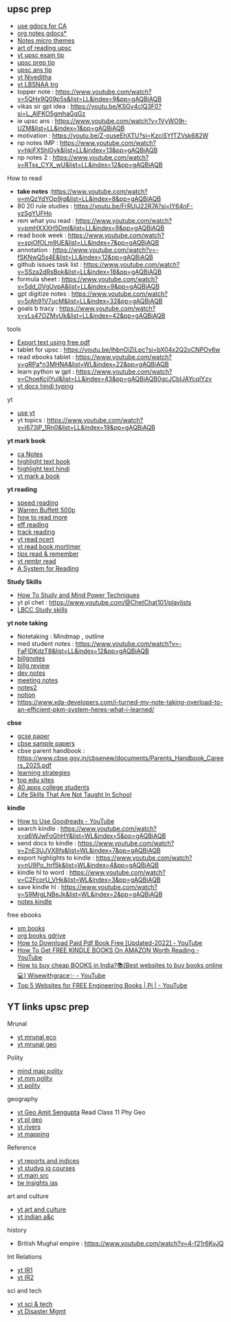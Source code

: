 ## upsc prep
* [use gdocs for CA](https://www.youtube.com/watch?v=QZUoyk9AMcM&list=PLmMyXRtEtJEb5Av4MVfnJsdJ7gEJ5QCZV&index=1&pp=gAQBiAQB0gcJCYQJAYcqIYzv)
* [org notes gdocs*](https://www.youtube.com/watch?v=gKLY4c1hZv4&list=PLmMyXRtEtJEb0qXMQIZEvGmTDqDLuxkCA&index=28&pp=gAQBiAQB)
* [Notes micro themes](https://youtu.be/ffyruloCiqk?si=k_zRsazW45Syw3mO)
* [art of reading upsc](https://youtu.be/aammPSrYIZM?si=rK4yyi_ctOPEElKU)
* [yt upsc exam tip](https://www.youtube.com/watch?v=IZAQaEZXUho)
* [upsc prep tip](https://www.youtube.com/clip/UgkxfHnEjZYblfevnKVZzBfResZQyZ9mlYii)
* [upsc ans tip](https://www.youtube.com/clip/Ugkx4aL2vYmwiGHJElZexPt6V6ZyEKB9IujY)
* [yt Niveditha](https://www.youtube.com/@nivedithashetty_upsc/videos)
* [yt LBSNAA trg](https://youtu.be/3SiRw-rEGIE?si=I7m2HxZTyVEysyN4)
* topper note : https://www.youtube.com/watch?v=5QHx9Q09p5s&list=LL&index=9&pp=gAQBiAQB
* vikas sir gpt idea : https://youtu.be/KSGv4cIQ3F0?si=L_AIFKO5gmhaGqGz
* ie upsc ans : https://www.youtube.com/watch?v=1VyWO9r-UZM&list=LL&index=1&pp=gAQBiAQB
* motivation : https://youtu.be/Z-ouseEhXTU?si=KzcjSYfTZVsk682W
* np notes IMP : https://www.youtube.com/watch?v=hkjFX5hlGyk&list=LL&index=13&pp=gAQBiAQB
* np notes 2 : https://www.youtube.com/watch?v=RTss_CYX_wU&list=LL&index=12&pp=gAQBiAQB



How to read
* **take notes** :https://www.youtube.com/watch?v=mQzYdYOp9jg&list=LL&index=8&pp=gAQBiAQB
* 80 20 rule studies : https://youtu.be/FrRUiJ22R7A?si=IY64nF-yzSgYUFHo
* rem what you read : https://www.youtube.com/watch?v=pmHXXXH5DmI&list=LL&index=9&pp=gAQBiAQB
* read book week : https://www.youtube.com/watch?v=spjOfOLm9UE&list=LL&index=7&pp=gAQBiAQB
* annotation : https://www.youtube.com/watch?v=-fSKNwQ5s4E&list=LL&index=12&pp=gAQBiAQB
* github issues task list : https://www.youtube.com/watch?v=SSza2dRsBok&list=LL&index=18&pp=gAQBiAQB
* formula sheet : https://www.youtube.com/watch?v=5dd_0VgUvpA&list=LL&index=9&pp=gAQBiAQB
* gpt digitize notes : https://www.youtube.com/watch?v=5rAh91V7ucM&list=LL&index=32&pp=gAQBiAQB
* goals b tracy : https://www.youtube.com/watch?v=yLs47OZMvUk&list=LL&index=42&pp=gAQBiAQB

tools
* [Export text using free pdf](https://www.youtube.com/watch?v=r46uaho58DM&list=PLmMyXRtEtJEaqQeA_068ga5GVikqkGAR9&index=22)
* tablet for upsc : https://youtu.be/lhbnOiZiLpc?si=bX04x2Q2oCNPOy6w
* read ebooks tablet : https://www.youtube.com/watch?v=gRPa*n3MHNA&list=WL&index=22&pp=gAQBiAQB
* learn python w gpt : https://www.youtube.com/watch?v=ChoeKcjlYuI&list=LL&index=43&pp=gAQBiAQB0gcJCbIJAYcqIYzv
* [yt docs hindi typing](https://www.youtube.com/watch?v=lWr9FlZwwWQ&list=WL&index=17)

yt
* [use yt](https://www.youtube.com/watch?v=tY28a5dmFL4&list=PLmMyXRtEtJEb0qXMQIZEvGmTDqDLuxkCA&index=20&pp=gAQBiAQB)
* yt topics : https://www.youtube.com/watch?v=I673lP_1Rn0&list=LL&index=19&pp=gAQBiAQB

**yt mark book**
* [ca Notes](https://www.youtube.com/clip/UgkxjwqDLVckvfjw3bjzCVFAtiE4DgAOh2uD)
* [highlight text book](https://www.youtube.com/watch?v=LsiJ-CNmEJE&pp=ygUTaGlnaGxpZ2h0IHRleHQgYm9vaw%3D%3D)
* [highlight text hindi](https://www.youtube.com/watch?v=A-wpSMcKZ-o&pp=ygUZaGlnaGxpZ2h0IHRleHQgYm9vayBoaW5kaQ%3D%3D)
* [yt mark a book](https://www.youtube.com/watch?v=9ect7YFveEs)

**yt reading**
* [speed reading](http://www.drurywriting.com/keith/SPEED.htm)
* [Warren Buffett 500p](https://www.cnbc.com/2018/03/27/warren-buffetts-key-tip-for-success-read-500-pages-a-day.html)
* [how to read more](https://www.samuelthomasdavies.com/how-to-read-more/)
* [eff reading](https://jamesclear.com/reading-comprehension-strategies)
* [track reading](https://bookriot.com/track-reading-ultimate-reading-spreadsheet/)
* [yt read ncert](https://www.youtube.com/watch?v=vRQdwf3mzBE&list=PLmMyXRtEtJEa6xb8Aoox6hsqQEbD8udUy&index=4&pp=gAQBiAQB)
* [yt read book mortimer](https://www.youtube.com/playlist?list=PLzPY0u8zL8HdMsiKDs8ABWSycYc_hGhUv)
* [tips read & remember](https://www.youtube.com/watch?v=7axLldOp6n8&list=PLmMyXRtEtJEa6xb8Aoox6hsqQEbD8udUy&index=6&pp=gAQBiAQB)
* [yt rembr read](https://youtube.com/shorts/pmHXXXH5DmI?si=FXQkobBD_rQaPVew)
* [A System for Reading](https://www.youtube.com/watch?v=-T57bBtEymo)

**Study Skills**
* [How To Study and Mind Power Techniques](https://youtu.be/IR9Vp_TGsH4?si=jNc-Fhtmb_iALOhF)
* yt pl chet : https://www.youtube.com/@ChetChat101/playlists
* [LBCC Study skills](https://www.youtube.com/watch?v=QLjip0wygAI)

**yt note taking**
* Notetaking : Mindmap , outline 
* med student notes : https://www.youtube.com/watch?v=-FaFlDKdzT8&list=LL&index=12&pp=gAQBiAQB
* [billgnotes](https://decidingbetter.com/?p=611)
* [billg review](https://grokable.com/2003/04/post-billg-review/)
* [dev notes](https://dev.to/logan/how-i-take-notes-ag1)
* [meeting notes](https://www.scrumgenius.com/blog/how-to-take-meeting-notes)
* [notes2](https://www.theopennotebook.com/2011/12/06/taking-good-notes/)
* [notion](https://nira.com/how-to-use-notion/)
* https://www.xda-developers.com/i-turned-my-note-taking-overload-to-an-efficient-pkm-system-heres-what-i-learned/


**cbse**
* [gcse paper](https://www.youtube.com/watch?v=PJqsL_uaSko&list=WL&index=4&pp=gAQBiAQB)
* [cbse sample papers](https://www.jagranjosh.com/articles/amp/cbse-class-10-sample-papers-and-marking-scheme-for-board-exam-2024-pdf-1680333171-1)
* cbse parent handbook : https://www.cbse.gov.in/cbsenew/documents/Parents_Handbook_Careers_2025.pdf
* [learning strategies](https://lsc.cornell.edu/notes.html)
* [top edu sites](https://www.upwork.com/resources/top-sites-for-online-education-and-learning)
* [40 apps college students](https://collegeinfogeek.com/best-apps-for-college-students/)
* [⁠Life Skills That Are Not Taught In School](https://www.cheggindia.com/web-stories/life-skills-that-are-not-taught-in-school/)


**kindle**
* [How to Use Goodreads - YouTube](https://www.youtube.com/watch?v=1VdfaKBZ_Dw&list=PLmMyXRtEtJEbp_c9Q3K7rT_9Z_76niO6X&index=2)
* search kindle : https://www.youtube.com/watch?v=q6WJwFoGhHY&list=WL&index=5&pp=gAQBiAQB
* send docs to kindle : https://www.youtube.com/watch?v=ZnE3UJVX8fs&list=WL&index=7&pp=gAQBiAQB
* export highlights to kindle : https://www.youtube.com/watch?v=nU9Po_hrf5k&list=WL&index=4&pp=gAQBiAQB
* kindle hl to word : https://www.youtube.com/watch?v=C2FcorU_VHk&list=WL&index=3&pp=gAQBiAQB
* save kindle hl : https://www.youtube.com/watch?v=S9MrgLNBeJk&list=WL&index=2&pp=gAQBiAQB
* [notes kindle](https://www.youtube.com/watch?v=XzsFvetijH4&list=WL&index=15)


free ebooks
* [sm books](https://www.youtube.com/watch?v=AAI6*zq25EE&list=PLmMyXRtEtJEb0qXMQIZEvGmTDqDLuxkCA&index=29&pp=gAQBiAQB)
* [org books gdrive](https://www.youtube.com/watch?v=sBO8jxf4GPM)
* [How to Download Paid Pdf Book Free [Updated-2022] - YouTube](https://www.youtube.com/watch?v=5wub9DARdqI&list=PLmMyXRtEtJEbp_c9Q3K7rT_9Z_76niO6X&index=9)
* [How To Get FREE KINDLE BOOKS On AMAZON Worth Reading - YouTube](https://www.youtube.com/watch?v=IAYxk9n7aIA&list=PLmMyXRtEtJEbp_c9Q3K7rT_9Z_76niO6X&index=12)
* [How to buy cheap BOOKS in India?📚[Best websites to buy books online💻] Wisewithgrace✨ - YouTube](https://www.youtube.com/watch?v=XcoTM9WKltg&list=PLmMyXRtEtJEbp_c9Q3K7rT_9Z_76niO6X&index=17)
* [Top 5 Websites for FREE Engineering Books | Pi | - YouTube](https://www.youtube.com/watch?v=B9hzzfmqhPo&list=PLmMyXRtEtJEbp_c9Q3K7rT_9Z_76niO6X&index=16)


## YT links upsc prep
Mrunal
* [yt mrunal eco](https://www.youtube.com/@TheMrunalPatel/playlists)
* [yt mrunal geo](https://www.youtube.com/watch?v=SMPO60DOTKQ&list=PLmMyXRtEtJEa6xb8Aoox6hsqQEbD8udUy&index=3&pp=gAQBiAQB)

Polity
* [mind map polity](https://www.youtube.com/clip/UgkxgVnuzqgszPMJaUsuClhRyTFJwWHuTC8A)
* [yt mm polity](https://youtu.be/XPsg5HJBjNU?si=QlFVnGczRGc1mO2x)
* [yt polity](https://www.youtube.com/playlist?list=PLyJOCsfjaYTx5KtDcTR3fODRdxrnLaqIC)

geography
* [yt Geo Amit Sengupta](https://www.youtube.com/@amitsengupta01/playlists) Read Class 11 Phy Geo
* [yt pl geo](https://www.youtube.com/clip/UgkxFjAVtgVMKepIWUYEMZgeKJjRElYCHSHB)
* [yt rivers](https://www.youtube.com/watch?v=B-M6-sjXBCw&list=PLmMyXRtEtJEa6xb8Aoox6hsqQEbD8udUy)
* [yt mapping](https://www.youtube.com/watch?v=buUtYhRrG-M)

Reference
* [yt reports and indices](https://youtu.be/RHcf2tDe1As?si=oZKC5HU91nL9f46i)
* [yt studyq iq courses](https://www.youtube.com/@studyiqofficial/courses)
* [yt main src](https://youtu.be/tkuvdHodmEA?si=euwL9LGumL0p5VaB)
* [tw insights ias](https://twitter.com/Insights_ias?t=CvtraKnDg7U3Xu4upDNvcw&s=08)

art and culture
* [yt art and culture](https://www.youtube.com/watch?v=VxG4MgN7P7k&list=WL&index=5&pp=gAQBiAQB)
* [yt indian a&c](https://www.youtube.com/playlist?list=PLpuxPG4TUOR70G1tUjk4ibxuP4js8BQlj)

history
* British Mughal empire : https://www.youtube.com/watch?v=4-f21r6KvJQ

Int Relations
* [yt IR1](https://www.youtube.com/watch?v=buUtYhRrG-M&list=WL&index=4&pp=gAQBiAQB)
* [yt IR2](https://www.youtube.com/watch?v=29NuyPR8KbY&list=WL&index=6&pp=gAQBiAQB)

sci and tech
* [yt sci & tech](https://www.youtube.com/watch?v=B-z8dVzbCXc&list=WL&index=3&pp=gAQBiAQB)
* [yt Disaster Mgmt](https://youtu.be/r5Xk6OIoxwo?si=nwK9tgfvNLVm0V5J)
